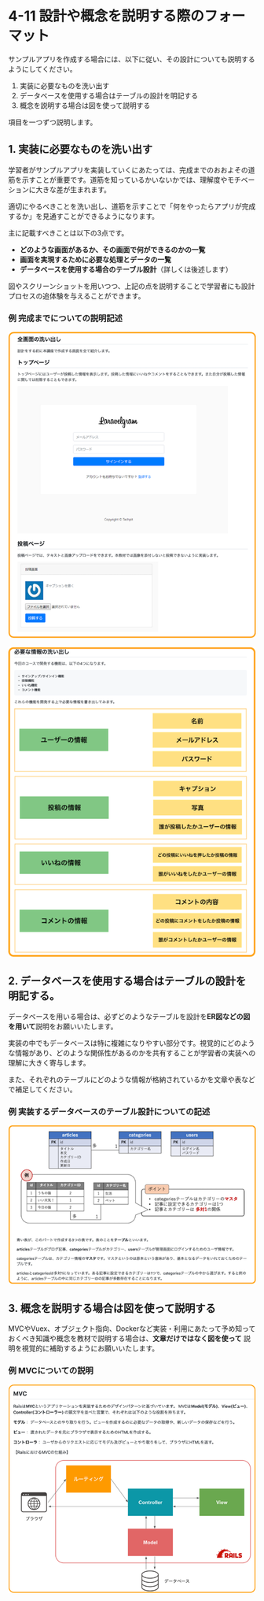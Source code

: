 # 4-11 設計や概念を説明する際のフォーマット
サンプルアプリを作成する場合には、以下に従い、その設計についても説明するようにしてください。
1. 実装に必要なものを洗い出す
2. データベースを使用する場合はテーブルの設計を明記する
3. 概念を説明する場合は図を使って説明する

項目を一つずつ説明します。

## 1. 実装に必要なものを洗い出す
学習者がサンプルアプリを実装していくにあたっては、完成までのおおよその道筋を示すことが重要です。道筋を知っているかいないかでは、理解度やモチベーションに大きな差が生まれます。

適切にやるべきことを洗い出し、道筋を示すことで「何をやったらアプリが完成するか」を見通すことができるようになります。

主に記載すべきことは以下の3点です。

- **どのような画面があるか、その画面で何ができるのかの一覧**
- **画面を実現するために必要な処理とデータの一覧**
- **データベースを使用する場合のテーブル設計**（詳しくは後述します）


図やスクリーンショットを用いつつ、上記の点を説明することで学習者にも設計プロセスの追体験を与えることができます。

### 例 完成までについての説明記述

![ ](../.gitbook/assets/4-11-design.png)

![ ](../.gitbook/assets/4-11-datalist.png)


## 2. データベースを使用する場合はテーブルの設計を明記する。
データベースを用いる場合は、必ずどのようなテーブルを設計を**ER図などの図を用いて**説明をお願いいたします。

実装の中でもデータベースは特に複雑になりやすい部分です。視覚的にどのような情報があり、どのような関係性があるのかを共有することが学習者の実装への理解に大きく寄与します。

また、それぞれのテーブルにどのような情報が格納されているかを文章や表などで補足してください。

### 例 実装するデータベースのテーブル設計についての記述

![ ](../.gitbook/assets/4-11-db.png)


## 3. 概念を説明する場合は図を使って説明する
MVCやVuex、オブジェクト指向、Dockerなど実装・利用にあたって予め知っておくべき知識や概念を教材で説明する場合は、**文章だけではなく図を使って** 説明を視覚的に補助するようにお願いいたします。

### 例 MVCについての説明

![ ](../.gitbook/assets/4-11-mvc.png)
